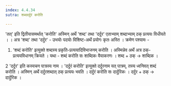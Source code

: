 ```yaml
---
index: 4.4.34
sutra: शब्ददर्दुरं करोति

---
```

'तत्' इति द्वितीयासमर्थात् 'करोति' अस्मिन् अर्थे 'शब्द' तथा 'दर्दुर' एताभ्याम् शब्दाभ्याम् ठक् प्रत्ययः विधीयते ।  । अत्र 'शब्द' तथा 'दर्दुर' - उभयोः पदयोः विशिष्ट-अर्थे प्रयोगः कृतः अस्ति ।  क्रमेण पश्यामः -



1. 'शब्दं करोति' इत्युक्ते शब्दस्य प्रकृति-प्रत्ययादिविभाजनम् करोति । अस्मिन्नेव अर्थे अत्र ठक्-प्रत्ययविधानम् क्रियते । यथा - शब्दं करोति सः शाब्दिकः वैयाकरणः । शब्द + ठक् → शाब्दिक ।



2 'दर्दुर' इति कस्यचन पात्रस्य नाम । 'दर्दुरं करोति' इत्युक्ते दर्दुरनाम यत् पात्रम्, तस्य ध्वनिवत् शब्दं करोति । अस्मिन् अर्थे दर्दुरशब्दात् ठक् प्रत्ययः भवति । दर्दुरं करोति सः दार्दुरिकः । दर्दुर + ठक् → दार्दुरिक ।



